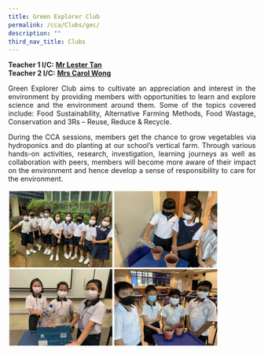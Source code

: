 ```yaml
---
title: Green Explorer Club
permalink: /cca/Clubs/gec/
description: ""
third_nav_title: Clubs
---
```

**Teacher 1 I/C:**&nbsp;**[Mr Lester Tan](mailto:tan_meng_fai_lester@schools.gov.sg)**  <br>
**Teacher 2 I/C:**&nbsp;**[Mrs Carol Wong](mailto:tay_puay_suan@schools.gov.sg)**

<p align="justify">Green Explorer Club aims to cultivate an appreciation and interest in the environment by providing members with opportunities to learn and explore science and the environment around them. Some of the topics covered include: Food Sustainability, Alternative Farming Methods, Food Wastage, Conservation and 3Rs – Reuse, Reduce &amp; Recycle.&nbsp;</p>

<p align="justify">During the CCA sessions, members get the chance to grow vegetables via hydroponics and do planting at our school’s vertical farm. Through various hands-on activities, research, investigation, learning journeys as well as collaboration with peers, members will become more aware of their impact on the environment and hence develop a sense of responsibility to care for the environment.</p>

<img src="/images/Screenshot 2020-10-26 at 154049.png" style="width:85%">